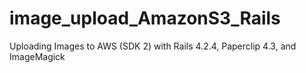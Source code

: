 # image_upload_AmazonS3_Rails
Uploading Images to AWS (SDK 2) with Rails 4.2.4, Paperclip 4.3, and ImageMagick
